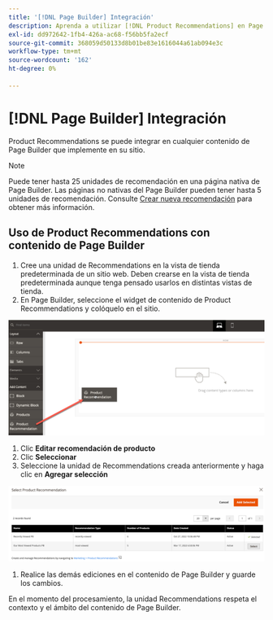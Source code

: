 ```yaml
---
title: '[!DNL Page Builder] Integración'
description: Aprenda a utilizar [!DNL Product Recommendations] en Page Builder.
exl-id: dd972642-1fb4-426a-ac68-f56bb5fa2ecf
source-git-commit: 368059d50133d8b01be83e1616044a61ab094e3c
workflow-type: tm+mt
source-wordcount: '162'
ht-degree: 0%

---
```


# [!DNL Page Builder] Integración

Product Recommendations se puede integrar en cualquier contenido de Page Builder que implemente en su sitio.

>[!NOTE]
>
> Puede tener hasta 25 unidades de recomendación en una página nativa de Page Builder. Las páginas no nativas del Page Builder pueden tener hasta 5 unidades de recomendación. Consulte [Crear nueva recomendación](create.md) para obtener más información.

## Uso de Product Recommendations con contenido de Page Builder

1. Cree una unidad de Recommendations en la vista de tienda predeterminada de un sitio web. Deben crearse en la vista de tienda predeterminada aunque tenga pensado usarlos en distintas vistas de tienda.
1. En Page Builder, seleccione el widget de contenido de Product Recommendations y colóquelo en el sitio.

![Insertar unidad de recomendación](assets/pb-insert.png)

1. Clic **Editar recomendación de producto**
1. Clic **Seleccionar**
1. Seleccione la unidad de Recommendations creada anteriormente y haga clic en **Agregar selección**

![Insertar unidad de recomendación](assets/pb-select.png)

1. Realice las demás ediciones en el contenido de Page Builder y guarde los cambios.

En el momento del procesamiento, la unidad Recommendations respeta el contexto y el ámbito del contenido de Page Builder.

